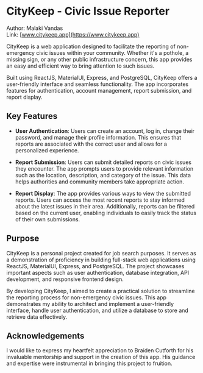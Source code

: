 # CityKeep - Civic Issue Reporter

Author: Malaki Vandas  
Link: [www.citykeep.app](https://www.citykeep.app)

CityKeep is a web application designed to facilitate the reporting of non-emergency civic issues within your community. Whether it's a pothole, a missing sign, or any other public infrastructure concern, this app provides an easy and efficient way to bring attention to such issues.

Built using ReactJS, MaterialUI, Express, and PostgreSQL, CityKeep offers a user-friendly interface and seamless functionality. The app incorporates features for authentication, account management, report submission, and report display.

## Key Features

- **User Authentication**: Users can create an account, log in, change their password, and manage their profile information. This ensures that reports are associated with the correct user and allows for a personalized experience.

- **Report Submission**: Users can submit detailed reports on civic issues they encounter. The app prompts users to provide relevant information such as the location, description, and category of the issue. This data helps authorities and community members take appropriate action.

- **Report Display**: The app provides various ways to view the submitted reports. Users can access the most recent reports to stay informed about the latest issues in their area. Additionally, reports can be filtered based on the current user, enabling individuals to easily track the status of their own submissions.

## Purpose

CityKeep is a personal project created for job search purposes. It serves as a demonstration of proficiency in building full-stack web applications using ReactJS, MaterialUI, Express, and PostgreSQL. The project showcases important aspects such as user authentication, database integration, API development, and responsive frontend design.

By developing CityKeep, I aimed to create a practical solution to streamline the reporting process for non-emergency civic issues. This app demonstrates my ability to architect and implement a user-friendly interface, handle user authentication, and utilize a database to store and retrieve data effectively.

## Acknowledgements

I would like to express my heartfelt appreciation to Braiden Cutforth for his invaluable mentorship and support in the creation of this app. His guidance and expertise were instrumental in bringing this project to fruition.
